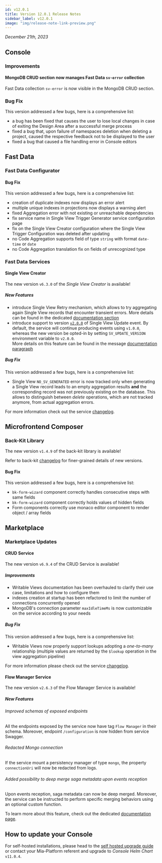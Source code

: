 ```yaml
---
id: v12.0.1
title: Version 12.0.1 Release Notes
sidebar_label: v12.0.1
image: "img/release-note-link-preview.png"
---
```


_December 21th, 2023_

## Console

### Improvements

#### MongoDB CRUD section now manages Fast Data `sv-error` collection

Fast Data collection `sv-error` is now visible in the MongoDB CRUD section.

### Bug Fix

This version addressed a few bugs, here is a comprehensive list:

* a bug has been fixed that causes the user to lose local changes in case of exiting the Design Area after a successful merge process
* fixed a bug that, upon failure of namespaces deletion when deleting a project, caused the respective feedback not to be displayed to the user
* fixed a bug that caused a file handling error in Console editors

## Fast Data

### Fast Data Configurator

#### Bug Fix

This version addressed a few bugs, here is a comprehensive list:

* creation of duplicate indexes now displays an error alert
* multiple unique indexes in projections now displays a warning alert
* fixed Aggregation error with not existing or unreachable dependencies
* fix service name in Single View Trigger Generator service configuration page
* fix on the Single View Creator configuration where the Single View Trigger Configuration was deleted after updating 
* no Code Aggregation supports field of type `string` with format `date-time` or `date`
* no Code Aggregation translation fix on fields of unrecognized type

### Fast Data Services

#### Single View Creator

The new version `v6.3.0` of the _Single View Creator_ is available!

##### New Features

* introduce Single View Retry mechanism, which allows to try aggregating again Single View records that encounter transient errors.
More details can be found in the dedicated [documentation section](/fast_data/configuration/single_view_creator/index.md#single-view-retry)
* introduce support to version [`v2.0.0`](/fast_data/inputs_and_outputs.md#message-format-v200-1) of Single View Update event.
By default, the service will continue producing events using `v1.0.0`, whereas the new version be opted-in by setting `SV_UPDATE_VERSION` environment variable to `v2.0.0`.  
More details on this feature can be found in the message [documentation paragraph](/fast_data/inputs_and_outputs.md#single-view-update-message)

##### Bug Fix

This version addressed a few bugs, here is a comprehensive list:

* Single View `NO_SV_GENERATED` error is now tracked only when generating a Single View record leads to an empty aggregation
results **and** the corresponding record was not previously existing on the database.
This allows to distinguish between _delete_ operations, which are not tracked anymore, from actual aggregation errors.

For more information check out the service [changelog](/runtime_suite/single-view-creator/changelog.md).

## Microfrontend Composer

### Back-Kit Library

The new version `v1.4.9` of the back-kit library is available!

Refer to back-kit [changelog](/microfrontend-composer/back-kit/changelog.md) for finer-grained details of new versions.

#### Bug Fix

This version addressed a few bugs, here is a comprehensive list:

* `bk-form-wizard` component correctly handles consecutive steps with same fields
* `bk-form-wizard` component correctly holds values of hidden fields
* Form components correctly use monaco editor component to render object / array fields

## Marketplace

### Marketplace Updates

#### CRUD Service

The new version `v6.9.4` of the CRUD Service is available!

##### Improvements

* Writable Views documentation has been overhauled to clarify their use case, limitations and how to configure them
* indexes creation at startup has been refactored to limit the number of connections concurrently opened
* MongoDB's connection parameter `maxIdleTimeMs` is now customizable on the service according to your needs 

##### Bug Fix

This version addressed a few bugs, here is a comprehensive list:

* Writable Views now properly support lookups adopting a _one-to-many_ relationship (multiple values
are returned by the `$lookup` operation in the view aggregation pipeline)

For more information please check out the service [changelog](/runtime_suite/crud-service/changelog.md).

#### Flow Manager Service

The new version `v2.6.3` of the Flow Manager Service is available!

##### New Features

###### Improved schemas of exposed endpoints

All the endpoints exposed by the service now have tag `Flow Manager` in their schema. Moreover, endpoint `/configuration` is now hidden from service Swagger.

###### Redacted Mongo connection

If the service mount a persistency manager of type `mongo`, the property `connectionUri` will now be redacted from logs.

###### Added possibility to deep merge saga metadata upon events reception

Upon events reception, saga metadata can now be deep merged. Moreover, the service can be instructed to perform specific merging behaviors using an optional custom function.

To learn more about this feature, check out the dedicated [documentation page](/runtime_suite/flow-manager-service/30_configuration.md#settings).

## How to update your Console

For self-hosted installations, please head to the [self hosted upgrade guide](/infrastructure/self-hosted/installation-chart/100-how-to-upgrade.md#v12---version-upgrades) or contact your Mia-Platform referent and upgrade to _Console Helm Chart_ `v11.0.4`.
